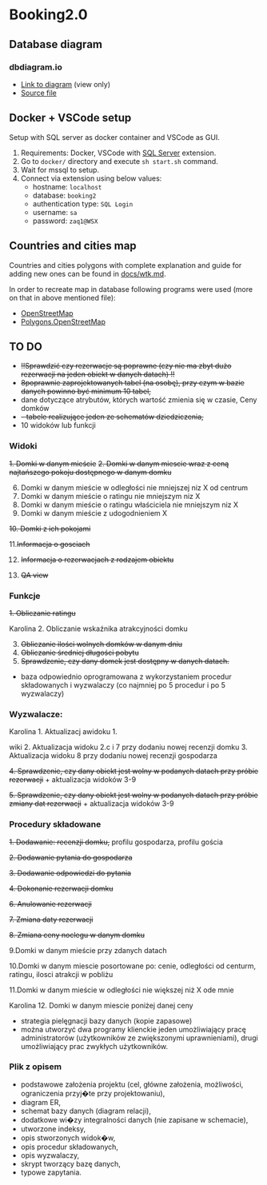 # Booking2.0

## Database diagram

### dbdiagram.io

- [Link to diagram](https://dbdiagram.io/d/63d96b3b296d97641d7d76f9) (view only)
- [Source file](./docs/diagram_src.txt)

## Docker + VSCode setup

Setup with SQL server as docker container and VSCode as GUI.

1. Requirements: Docker, VSCode with [SQL Server](https://marketplace.visualstudio.com/items?itemName=ms-mssql.mssql) extension.
1. Go to `docker/` directory and execute `sh start.sh` command.
1. Wait for mssql to setup.
1. Connect via extension using below values:
   - hostname: `localhost`
   - database: `booking2`
   - authentication type: `SQL Login`
   - username: `sa`
   - password: `zaq1@WSX`

## Countries and cities map

Countries and cities polygons with complete explanation and guide for adding new ones can be found in [docs/wtk.md](./docs/wkt.md).

In order to recreate map in database following programs were used (more on that in above mentioned file):

- [OpenStreetMap](https://www.openstreetmap.org/)
- [Polygons.OpenStreetMap](https://polygons.openstreetmap.fr/)

## TO DO

- ~~!!Sprawdzić czy rezerwacje są poprawne (czy nie ma zbyt dużo rezerwacji na jeden obiekt w danych datach) !!~~
- ~~8poprawnie zaprojektowanych tabel (na osobę), przy czym w bazie danych powinno być minimum 10 tabel,~~
- dane dotyczące atrybutów, których wartość zmienia się w czasie,
  Ceny domków
- ~~- tabele realizujące jeden ze schematów dziedziczenia,~~
- 10 widoków lub funkcji

### Widoki

~~1. Domki w danym mieście~~
~~2. Domki w danym miescie wraz z ceną najtańszego pokoju dostępnego w danym domku~~

6. Domki w danym mieście w odległości nie mniejszej niz X od centrum
7. Domki w danym mieście o ratingu nie mniejszym niz X
8. Domki w danym mieście o ratingu właściciela nie mniejszym niz X
9. Domki w danym mieście z udogodnieniem X

~~10. Domki z ich pokojami~~

11.~~Informacja o gosciach~~ 

12. ~~Informacja o rezerwacjach z rodzajem obiektu~~

13. ~~QA view~~

### Funkcje

~~1. Obliczanie ratingu~~

Karolina 2. Obliczanie wskaźnika atrakcyjności domku

3. ~~Obliczanie ilości wolnych domków w danym dniu~~
4. ~~Obliczanie średniej długości pobytu~~
5. ~~Sprawdzenie, czy dany domek jest dostępny w danych datach.~~

- baza odpowiednio oprogramowana z wykorzystaniem procedur składowanych i wyzwalaczy (co najmniej po 5 procedur i po 5 wyzwalaczy)

### Wyzwalacze:

Karolina 1. Aktualizacj awidoku 1.

wiki 2. Aktualizacja widoku 2.c i 7 przy dodaniu nowej recenzji domku
3. Aktualizacja widoku  8 przy dodaniu nowej recenzji gospodarza

~~4. Sprawdzenie, czy dany obiekt jest wolny w podanych datach przy próbie rezerwacji~~ + aktualizacja widoków 3-9

~~5. Sprawdzenie, czy dany obiekt jest wolny w podanych datach przy próbie zmiany dat rezerwacji~~ + aktualizacja widoków 3-9

### Procedury składowane

~~1. Dodawanie: recenzji domku,~~
profilu gospodarza, profilu gościa

~~2. Dodawanie pytania do gospodarza~~

~~3. Dodawanie odpowiedzi do pytania~~

~~4. Dokonanie rezerwacji domku~~

~~6. Anulowanie rezerwacji~~

~~7. Zmiana daty rezerwacji~~

~~8. Zmiana ceny noclegu w danym domku~~

9.Domki w danym mieście przy zdanych datach

10.Domki w danym miescie posortowane po: cenie, odległości od centurm, ratingu, ilosci atrakcji w pobliżu

11.Domki w danym mieście w odległości nie większej niż X ode mnie

Karolina 12. Domki w danym miescie poniżej danej ceny

- strategia pielęgnacji bazy danych (kopie zapasowe)
- można utworzyć dwa programy klienckie jeden umożliwiający pracę administratorów (użytkowników ze zwiększonymi uprawnieniami), drugi umożliwiający prac zwykłych użytkowników.

### Plik z opisem

- podstawowe założenia projektu (cel, główne założenia, możliwości, ograniczenia przyj�te przy projektowaniu),
- diagram ER,
- schemat bazy danych (diagram relacji),
- dodatkowe wi�zy integralności danych (nie zapisane w schemacie),
- utworzone indeksy,
- opis stworzonych widok�w,
- opis procedur składowanych,
- opis wyzwalaczy,
- skrypt tworzący bazę danych,
- typowe zapytania.
